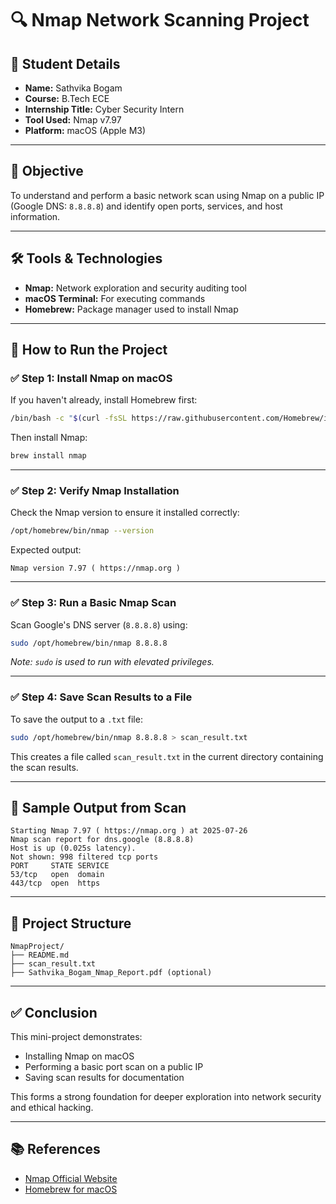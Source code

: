 # 🔍 Nmap Network Scanning Project

## 👤 Student Details
- **Name:** Sathvika Bogam  
- **Course:** B.Tech ECE  
- **Internship Title:** Cyber Security Intern  
- **Tool Used:** Nmap v7.97  
- **Platform:** macOS (Apple M3)

---

## 📌 Objective
To understand and perform a basic network scan using Nmap on a public IP (Google DNS: `8.8.8.8`) and identify open ports, services, and host information.

---

## 🛠️ Tools & Technologies
- **Nmap:** Network exploration and security auditing tool  
- **macOS Terminal:** For executing commands  
- **Homebrew:** Package manager used to install Nmap  

---

## 🚀 How to Run the Project

### ✅ Step 1: Install Nmap on macOS
If you haven't already, install Homebrew first:
```bash
/bin/bash -c "$(curl -fsSL https://raw.githubusercontent.com/Homebrew/install/HEAD/install.sh)"
```

Then install Nmap:
```bash
brew install nmap
```

---

### ✅ Step 2: Verify Nmap Installation
Check the Nmap version to ensure it installed correctly:
```bash
/opt/homebrew/bin/nmap --version
```

Expected output:
```
Nmap version 7.97 ( https://nmap.org )
```

---

### ✅ Step 3: Run a Basic Nmap Scan
Scan Google's DNS server (`8.8.8.8`) using:
```bash
sudo /opt/homebrew/bin/nmap 8.8.8.8
```

_Note: `sudo` is used to run with elevated privileges._

---

### ✅ Step 4: Save Scan Results to a File
To save the output to a `.txt` file:
```bash
sudo /opt/homebrew/bin/nmap 8.8.8.8 > scan_result.txt
```

This creates a file called `scan_result.txt` in the current directory containing the scan results.

---

## 📄 Sample Output from Scan
```
Starting Nmap 7.97 ( https://nmap.org ) at 2025-07-26
Nmap scan report for dns.google (8.8.8.8)
Host is up (0.025s latency).
Not shown: 998 filtered tcp ports
PORT     STATE SERVICE
53/tcp   open  domain
443/tcp  open  https
```

---

## 📁 Project Structure
```
NmapProject/
├── README.md
├── scan_result.txt
├── Sathvika_Bogam_Nmap_Report.pdf (optional)
```

---

## ✅ Conclusion
This mini-project demonstrates:
- Installing Nmap on macOS
- Performing a basic port scan on a public IP
- Saving scan results for documentation

This forms a strong foundation for deeper exploration into network security and ethical hacking.

---

## 📚 References
- [Nmap Official Website](https://nmap.org)
- [Homebrew for macOS](https://brew.sh)
